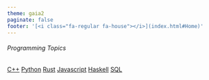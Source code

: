```yaml
---
theme: gaia2
paginate: false
footer: '[<i class="fa-regular fa-house"></i>](index.html#Home)'
---
```


<!-- _class: lead -->

###### Programming Topics

<div class="dashboard-tiles">
  <a class="tile-link" href="formal/cs/programming/cpp/index.html" style="--tile-bg-img:url('assets/2025-10-02-11-55-50.png');">C++</a>
  <a class="tile-link" href="formal/cs/programming/python/index.html" style="--tile-bg-img:url('assets/2025-10-02-11-55-05.png');">Python</a>
  <a class="tile-link" href="formal/cs/programming/rust/index.html" style="--tile-bg-img:url('assets/2025-10-02-11-57-21.png');">Rust</a>
  <a class="tile-link" href="formal/cs/programming/index.html" style="--tile-bg-img:url('assets/2025-10-02-11-57-09.png');">Javascript</a>
  <a class="tile-link" href="formal/cs/programming/index.html" style="--tile-bg-img:url('assets/2025-10-02-11-56-23.png');">Haskell</a>
  <a class="tile-link" href="formal/cs/programming/index.html" style="--tile-bg-img:url('assets/2025-10-02-11-56-57.png');">SQL</a>
</div>
